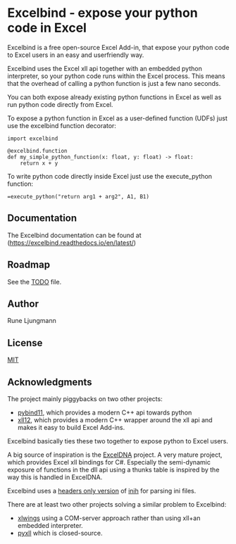 # Excelbind - expose your python code in Excel

Excelbind is a free open-source Excel Add-in, that expose your python code to Excel users in an easy and userfriendly way.

Excelbind uses the Excel xll api together with an embedded python interpreter,
so your python code runs within the Excel process. This means that the overhead of calling a python function is just a few nano seconds.

You can both expose already existing python functions in Excel as well as run python code directly from Excel.

To expose a python function in Excel as a user-defined function (UDFs) just use the excelbind function decorator:

    import excelbind
    
    @excelbind.function
    def my_simple_python_function(x: float, y: float) -> float:
        return x + y

To write python code directly inside Excel just use the execute_python function:

    =execute_python("return arg1 + arg2", A1, B1)

## Documentation

The Excelbind documentation can be found at (https://excelbind.readthedocs.io/en/latest/)

## Roadmap
See the [TODO](TODO.md) file.

## Author
Rune Ljungmann

## License
[MIT](LICENSE.txt)

## Acknowledgments
The project mainly piggybacks on two other projects:

- [pybind11](https://github.com/pybind/pybind11), which provides a modern C++ api towards python
- [xll12](https://github.com/keithalewis/xll12), which provides a modern C++ wrapper around the xll api and makes it easy to build Excel Add-ins.

Excelbind basically ties these two together to expose python to Excel users.

A big source of inspiration is the [ExcelDNA](https://github.com/Excel-DNA/ExcelDna>) project.
A very mature project, which provides Excel xll bindings for C#.
Especially the semi-dynamic exposure of functions in the dll api
using a thunks table is inspired by the way this is handled in ExcelDNA.

Excelbind uses a [headers only version](https://github.com/jtilly/inih)
of [inih](https://github.com/benhoyt/inih) for parsing ini files.

There are at least two other projects solving a similar problem to Excelbind:

- [xlwings](https://www.xlwings.org/) using a COM-server approach rather than using xll+an embedded interpreter.
- [pyxll](https://www.pyxll.com/) which is closed-source.

